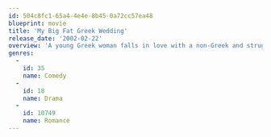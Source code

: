 ```yaml
---
id: 504c8fc1-65a4-4e4e-8b45-0a72cc57ea48
blueprint: movie
title: 'My Big Fat Greek Wedding'
release_date: '2002-02-22'
overview: 'A young Greek woman falls in love with a non-Greek and struggles to get her family to accept him while she comes to terms with her heritage and cultural identity.'
genres:
  -
    id: 35
    name: Comedy
  -
    id: 18
    name: Drama
  -
    id: 10749
    name: Romance
---
```

